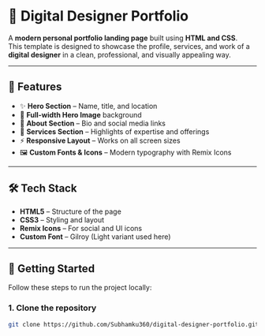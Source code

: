 # 🎨 Digital Designer Portfolio

A **modern personal portfolio landing page** built using **HTML and CSS**.  
This template is designed to showcase the profile, services, and work of a **digital designer** in a clean, professional, and visually appealing way.  

---

## 📌 Features
- ✨ **Hero Section** – Name, title, and location  
- 📸 **Full-width Hero Image** background  
- 👤 **About Section** – Bio and social media links  
- 🎨 **Services Section** – Highlights of expertise and offerings  
- ⚡ **Responsive Layout** – Works on all screen sizes  
- 🖼️ **Custom Fonts & Icons** – Modern typography with Remix Icons  

---

## 🛠️ Tech Stack
- **HTML5** – Structure of the page  
- **CSS3** – Styling and layout  
- **Remix Icons** – For social and UI icons  
- **Custom Font** – Gilroy (Light variant used here)  

---

## 🚀 Getting Started

Follow these steps to run the project locally:

### 1. Clone the repository
```bash
git clone https://github.com/Subhamku360/digital-designer-portfolio.git
